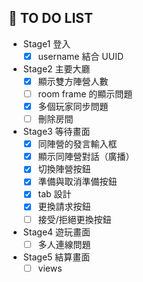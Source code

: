 ## 📝 TO DO LIST

- Stage1 登入
    - [x] username 結合 UUID
- Stage2 主要大廳
    - [x] 顯示雙方陣營人數
    - [ ] room frame 的顯示問題
    - [x] 多個玩家同步問題
    - [ ] 刪除房間
- Stage3 等待畫面
    - [x] 同陣營的發言輸入框
    - [x] 顯示同陣營對話（廣播）
    - [x] 切換陣營按鈕
    - [x] 準備與取消準備按鈕
    - [x] tab 設計
    - [x] 更換請求按鈕
    - [ ] 接受/拒絕更換按鈕
- Stage4 遊玩畫面
    - [ ] 多人連線問題
- Stage5 結算畫面
    - [ ] views
